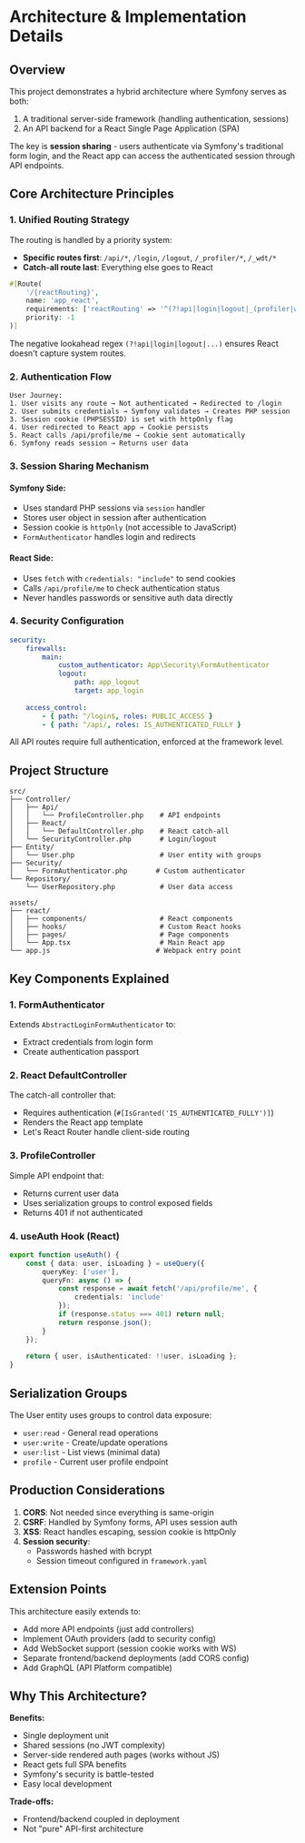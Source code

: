 # Architecture & Implementation Details

## Overview

This project demonstrates a hybrid architecture where Symfony serves as both:
1. A traditional server-side framework (handling authentication, sessions)
2. An API backend for a React Single Page Application (SPA)

The key is **session sharing** - users authenticate via Symfony's traditional form login, and the React app can access the authenticated session through API endpoints.

## Core Architecture Principles

### 1. Unified Routing Strategy

The routing is handled by a priority system:
- **Specific routes first**: `/api/*`, `/login`, `/logout`, `/_profiler/*`, `/_wdt/*`
- **Catch-all route last**: Everything else goes to React
```php
#[Route(
    '/{reactRouting}',
    name: 'app_react',
    requirements: ['reactRouting' => '^(?!api|login|logout|_(profiler|wdt)).*'],
    priority: -1
)]
```

The negative lookahead regex `(?!api|login|logout|...)` ensures React doesn't capture system routes.

### 2. Authentication Flow
```
User Journey:
1. User visits any route → Not authenticated → Redirected to /login
2. User submits credentials → Symfony validates → Creates PHP session
3. Session cookie (PHPSESSID) is set with httpOnly flag
4. User redirected to React app → Cookie persists
5. React calls /api/profile/me → Cookie sent automatically
6. Symfony reads session → Returns user data
```

### 3. Session Sharing Mechanism

#### Symfony Side:
- Uses standard PHP sessions via `session` handler
- Stores user object in session after authentication
- Session cookie is `httpOnly` (not accessible to JavaScript)
- `FormAuthenticator` handles login and redirects

#### React Side:
- Uses `fetch` with `credentials: "include"` to send cookies
- Calls `/api/profile/me` to check authentication status
- Never handles passwords or sensitive auth data directly

### 4. Security Configuration
```yaml
security:
    firewalls:
        main:
            custom_authenticator: App\Security\FormAuthenticator
            logout:
                path: app_logout
                target: app_login
    
    access_control:
        - { path: ^/login$, roles: PUBLIC_ACCESS }
        - { path: ^/api/, roles: IS_AUTHENTICATED_FULLY }
```

All API routes require full authentication, enforced at the framework level.

## Project Structure
```
src/
├── Controller/
│   ├── Api/
│   │   └── ProfileController.php    # API endpoints
│   ├── React/
│   │   └── DefaultController.php    # React catch-all
│   └── SecurityController.php       # Login/logout
├── Entity/
│   └── User.php                     # User entity with groups
├── Security/
│   └── FormAuthenticator.php       # Custom authenticator
└── Repository/
    └── UserRepository.php           # User data access

assets/
├── react/
│   ├── components/                  # React components
│   ├── hooks/                       # Custom React hooks
│   ├── pages/                       # Page components
│   └── App.tsx                      # Main React app
└── app.js                          # Webpack entry point
```

## Key Components Explained

### 1. FormAuthenticator

Extends `AbstractLoginFormAuthenticator` to:
- Extract credentials from login form
- Create authentication passport

### 2. React DefaultController

The catch-all controller that:
- Requires authentication (`#[IsGranted('IS_AUTHENTICATED_FULLY')]`)
- Renders the React app template
- Let's React Router handle client-side routing

### 3. ProfileController

Simple API endpoint that:
- Returns current user data
- Uses serialization groups to control exposed fields
- Returns 401 if not authenticated

### 4. useAuth Hook (React)
```typescript
export function useAuth() {
    const { data: user, isLoading } = useQuery({
        queryKey: ['user'],
        queryFn: async () => {
            const response = await fetch('/api/profile/me', {
                credentials: 'include'
            });
            if (response.status === 401) return null;
            return response.json();
        }
    });
    
    return { user, isAuthenticated: !!user, isLoading };
}
```

## Serialization Groups

The User entity uses groups to control data exposure:
- `user:read` - General read operations
- `user:write` - Create/update operations
- `user:list` - List views (minimal data)
- `profile` - Current user profile endpoint

## Production Considerations

1. **CORS**: Not needed since everything is same-origin
2. **CSRF**: Handled by Symfony forms, API uses session auth
3. **XSS**: React handles escaping, session cookie is httpOnly
4. **Session security**:
    - Passwords hashed with bcrypt
    - Session timeout configured in `framework.yaml`

## Extension Points

This architecture easily extends to:
- Add more API endpoints (just add controllers)
- Implement OAuth providers (add to security config)
- Add WebSocket support (session cookie works with WS)
- Separate frontend/backend deployments (add CORS config)
- Add GraphQL (API Platform compatible)

## Why This Architecture?

**Benefits:**
- Single deployment unit
- Shared sessions (no JWT complexity)
- Server-side rendered auth pages (works without JS)
- React gets full SPA benefits
- Symfony's security is battle-tested
- Easy local development

**Trade-offs:**
- Frontend/backend coupled in deployment
- Not "pure" API-first architecture
